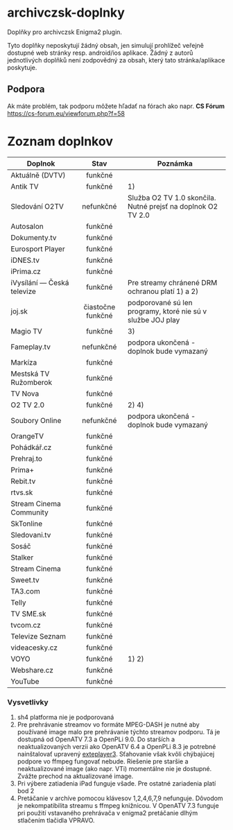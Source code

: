 # archivczsk-doplnky
Doplňky pro archivczsk Enigma2 plugin.

Tyto doplňky neposkytují žádný obsah, jen simulují prohlížeč veřejně dostupné web stránky resp. android/ios aplikace. Žádný z autorů jednotlivých doplňků není zodpovědný za obsah, který tato stránka/aplikace poskytuje.

## Podpora
Ak máte problém, tak podporu môžete hľadať na fórach ako napr. **CS Fórum** https://cs-forum.eu/viewforum.php?f=58

# Zoznam doplnkov

| Doplnok                    | Stav                | Poznámka            |
| ---                        | :---:               | ---                 |
| Aktuálně (DVTV)            | funkčné             |                     |
| Antik TV                   | funkčné             | 1)                  |
| Sledování O2TV             | nefunkčné           | Služba O2 TV 1.0 skončila. Nutné prejsť na doplnok O2 TV 2.0 |
| Autosalon                  | funkčné             |                     |
| Dokumenty.tv               | funkčné             |                     |
| Eurosport Player           | funkčné             |                     |
| iDNES.tv                   | funkčné             |                     |
| iPrima.cz                  | funkčné             |                     |
| iVysílání — Česká televize | funkčné             | Pre streamy chránené DRM ochranou platí 1) a 2) |
| joj.sk                     | čiastočne funkčné   | podporované sú len programy, ktoré nie sú v službe JOJ play |
| Magio TV                   | funkčné             | 3)                  |
| Fameplay.tv                | nefunkčné           | podpora ukončená - doplnok bude vymazaný |
| Markíza                    | funkčné             |                     |
| Mestská TV Ružomberok      | funkčné             |                     |
| TV Nova                    | funkčné             |                     |
| O2 TV 2.0                  | funkčné             | 2) 4)               |
| Soubory Online             | nefunkčné           | podpora ukončená - doplnok bude vymazaný |
| OrangeTV                   | funkčné             |                     |
| Pohádkář.cz                | funkčné             |                     |
| Prehraj.to                 | funkčné             |                     |
| Prima+                     | funkčné             |                     |
| Rebit.tv                   | funkčné             |                     |
| rtvs.sk                    | funkčné             |                     |
| Stream Cinema Community    | funkčné             |                     |
| SkTonline                  | funkčné             |                     |
| Sledovani.tv               | funkčné             |                     |
| Sosáč                      | funkčné             |                     |
| Stalker                    | funkčné             |                     |
| Stream Cinema              | funkčné             |                     |
| Sweet.tv                   | funkčné             |                     |
| TA3.com                    | funkčné             |                     |
| Telly                      | funkčné             |                     |
| TV SME.sk                  | funkčné             |                     |
| tvcom.cz                   | funkčné             |                     |
| Televize Seznam            | funkčné             |                     |
| videacesky.cz              | funkčné             |                     |
| VOYO                       | funkčné             | 1) 2)               |
| Webshare.cz                | funkčné             |                     |
| YouTube                    | funkčné             |                     |

### Vysvetlivky
1) sh4 platforma nie je podporovaná
2) Pre prehrávanie streamov vo formáte MPEG-DASH je nutné aby používané image malo pre prehrávanie týchto streamov podporu. Tá je dostupná od OpenATV 7.3 a OpenPLi 9.0. Do starších a neaktualizovaných verzii ako OpenATV 6.4 a OpenPLi 8.3 je potrebné nainštalovať upravený [exteplayer3](https://github.com/archivczsk/archivczsk/wiki/ServiceApp#vylepšený-exteplayer3). Sťahovanie však kvôli chýbajúcej podpore vo ffmpeg fungovať nebude. Riešenie pre staršie a neaktualizované image (ako napr. VTi) momentálne nie je dostupné. Zvážte prechod na aktualizované image.
3) Pri výbere zatiadenia iPad funguje všade. Pre ostatné zariadenia platí bod 2
4) Pretáčanie v archíve pomocou klávesov 1,2,4,6,7,9 nefunguje. Dôvodom je nekompatibilita streamu s ffmpeg knižnicou. V OpenATV 7.3 funguje pri použití vstavaného prehrávača v enigma2 pretáčanie dlhým stlačením tlačidla VPRAVO.
